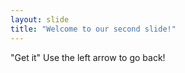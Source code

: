 ```yaml
---
layout: slide
title: "Welcome to our second slide!"
---
```

"Get it"
Use the left arrow to go back!
